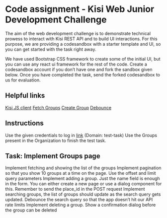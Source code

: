 # Code assignment - Kisi Web Junior Development Challenge

The aim of the web development challenge is to demonstrate technical prowess to interact with Kisi REST API and to build UI interactions. For this purpose, we are providing a codesandbox with a starter template and UI, so you can get started with the task right away.

We have used Bootstrap CSS framework to create some of the initial UI, but you can use any react ui framework for the rest of the code. Create a codesandbox account if you don’t have one and fork the sandbox given below. Once you have completed the task, send the forked codesandbox to us for evaluation.

## Helpful links

[Kisi JS client](https://www.npmjs.com/package/kisi-client)
[Fetch Groups](https://api.kisi.io/docs#/operations/fetchGroups)
[Create Group](https://api.kisi.io/docs#/operations/createGroup)
[Debounce](https://lodash.com/docs/4.17.15#debounce)

## Instructions

Use the given credentials to log in [link](https://web.kisi.io) (Domain: test-task)
Use the Groups present in the Organization to finish the test task.

## Task: Implement Groups page

Implement fetching and showing the list of the groups
Implement pagination so that you show 10 groups at a time on the page. Use the offset and limit query parameters
Implement adding a group. Just the name field is enough in the form. You can either create a new page or use a dialog component for this. Remember to send the place_id in the POST request
Implement searching groups, the list of groups should update as the search query gets updated. Debounce the search query so that the app doesn’t hit our API rate limits
Implement deleting a group. Show a confirmation dialog before the group can be deleted
